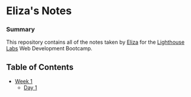 # Eliza's Notes


### Summary
This repository contains all of the notes taken by [Eliza](https://github.com/elizawtw/lighthouse-web-notes) for the [Lighthouse Labs](https://www.lighthouselabs.ca/) Web Development Bootcamp.

## Table of Contents
* [Week 1](/Week_1)
  * [Day 1](/Week_1/Day_1)